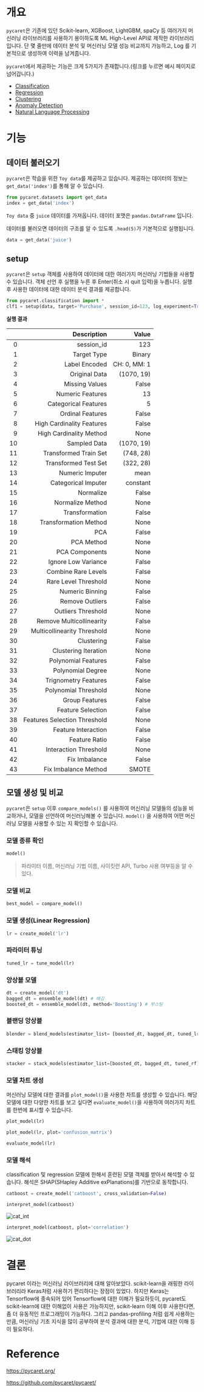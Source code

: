 # 개요

`pycaret`은 기존에 있던 Scikit-learn, XGBoost, LightGBM, spaCy 등 여러가지 머신러닝 라이브러리를 사용하기 용이하도록 ML High-Level API로 제작한 라이브러리입니다. 단 몇 줄만에 데이터 분석 및 머신러닝 모델 성능 비교까지 가능하고, Log 를 기본적으로 생성하여 이력을 남겨줍니다.

`pycaret`에서 제공하는 기능은 크게 5가지가 존재합니다.(링크를 누르면 예시 페이지로 넘어갑니다.)

* [Classification](https://github.com/pycaret/pycaret/blob/master/examples/PyCaret%202%20Classification.ipynb)
* [Regression](https://github.com/pycaret/pycaret/blob/master/examples/PyCaret%202%20Regression.ipynb)
* [Clustering](https://github.com/pycaret/pycaret/blob/master/examples/PyCaret%202%20Clustering.ipynb)
* [Anomaly Detection](https://github.com/pycaret/pycaret/blob/master/examples/PyCaret%202%20Anomaly%20Detection.ipynb)
* [Natural Language Processing](https://github.com/pycaret/pycaret/blob/master/examples/PyCaret%202%20NLP.ipynb)



# 기능

## 데이터 불러오기

`pycaret`은 학습을 위한 `Toy data`를 제공하고 있습니다. 제공하는 데이터의 정보는 `get_data('index')`를 통해 알 수 있습니다.

```python
from pycaret.datasets import get_data
index = get_data('index')
```

`Toy data` 중 `juice` 데이터를 가져옵니다. 데이터 포맷은 `pandas.DataFrame` 입니다.

데이터를 불러오면 데이터의 구조를 알 수 있도록 `.head(5)`가 기본적으로 실행됩니다.

```python
data = get_data('juice')
```

## setup

`pycaret`은 `setup` 객체를 사용하여 데이터에 대한 여러가지 머신러닝 기법들을 사용할 수 있습니다. 객체 선언 후 실행을 누른 후 Enter(취소 시 quit 입력)을 누릅니다. 실행 후 사용한 데이터에 대한 데이터 분석 결과를 제공합니다.

```python
from pycaret.classification import *
clf1 = setup(data, target='Purchase', session_id=123, log_experiment=True, experiment_name='exam_juice')
```

**실행 결과**

|      |                  Description |        Value |
| ---: | ---------------------------: | -----------: |
|    0 |                   session_id |          123 |
|    1 |                  Target Type |       Binary |
|    2 |                Label Encoded | CH: 0, MM: 1 |
|    3 |                Original Data |   (1070, 19) |
|    4 |               Missing Values |        False |
|    5 |             Numeric Features |           13 |
|    6 |         Categorical Features |            5 |
|    7 |             Ordinal Features |        False |
|    8 |    High Cardinality Features |        False |
|    9 |      High Cardinality Method |         None |
|   10 |                 Sampled Data |   (1070, 19) |
|   11 |        Transformed Train Set |    (748, 28) |
|   12 |         Transformed Test Set |    (322, 28) |
|   13 |              Numeric Imputer |         mean |
|   14 |          Categorical Imputer |     constant |
|   15 |                    Normalize |        False |
|   16 |             Normalize Method |         None |
|   17 |               Transformation |        False |
|   18 |        Transformation Method |         None |
|   19 |                          PCA |        False |
|   20 |                   PCA Method |         None |
|   21 |               PCA Components |         None |
|   22 |          Ignore Low Variance |        False |
|   23 |          Combine Rare Levels |        False |
|   24 |         Rare Level Threshold |         None |
|   25 |              Numeric Binning |        False |
|   26 |              Remove Outliers |        False |
|   27 |           Outliers Threshold |         None |
|   28 |     Remove Multicollinearity |        False |
|   29 |  Multicollinearity Threshold |         None |
|   30 |                   Clustering |        False |
|   31 |         Clustering Iteration |         None |
|   32 |          Polynomial Features |        False |
|   33 |            Polynomial Degree |         None |
|   34 |         Trignometry Features |        False |
|   35 |         Polynomial Threshold |         None |
|   36 |               Group Features |        False |
|   37 |            Feature Selection |        False |
|   38 | Features Selection Threshold |         None |
|   39 |          Feature Interaction |        False |
|   40 |                Feature Ratio |        False |
|   41 |        Interaction Threshold |         None |
|   42 |                Fix Imbalance |        False |
|   43 |         Fix Imbalance Method |        SMOTE |

## 모델 생성 및 비교

`pycaret`은 `setup` 이후 `compare_models()` 를 사용하여 머신러닝 모델들의 성능을 비교하거나, 모델을 선언하여 머신러닝해볼 수 있습니다. `model()` 을 사용하여 어떤 머신러닝 모델을 사용할 수 있는 지 확인할 수 있습니다.

### 모델 종류 확인

```python
model()
```

> 파라미터 이름, 머신러닝 기법 이름, 사이킷런 API, Turbo 사용 여부등을 알 수 있다.

### 모델 비교

```python
best_model = compare_model()
```

### 모델 생성(Linear Regression)

```python
lr = create_model('lr')
```

### 파라미터 튜닝

```python
tuned_lr = tune_model(lr)
```

### 앙상블 모델

```python
dt = create_model('dt')
bagged_dt = ensemble_model(dt) # 배깅
boosted_dt = ensemble_model(dt, method='Boosting') # 부스팅
```

### 블랜딩 앙상블

```python
blender = blend_models(estimator_list= [boosted_dt, bagged_dt, tuned_lr], method='soft')
```

### 스태킹 앙상블

```python
stacker = stack_models(estimator_list=[boosted_dt, bagged_dt, tuned_rf], meta_model=rf)
```

### 모델 차트 생성

머신러닝 모델에 대한 결과를 `plot_model()`을 사용한 차트를 생성할 수 있습니다. 해당 모델에 대한 다양한 차트를 보고 싶다면 `evaluate_model()`을 사용하여 여러가지 차트를 한번에 표시할 수 있습니다.

```python
plot_model(lr)
```

```python
plot_model(lr, plot='confusion_matrix')
```

```python
evaluate_model(lr)
```

### 모델 해석

classification 및 regression 모델에 한해서 훈련된 모델 객체를 받아서 해석할 수 있습니다. 해석은 SHAP(SHapley Additive exPlanations)를 기반으로 동작합니다.

```python
catboost = create_model('catboost', cross_validation=False)
```
```python
interpret_model(catboost)
```
![cat_int](https://images.velog.io/images/devseunggwan/post/775d4827-8d79-4aac-a499-0e8989b25ba7/image.png)

```python
interpret_model(catboost, plot='correlation')
```
![cat_dot](https://images.velog.io/images/devseunggwan/post/30700d86-2dc1-4826-9f44-0ce7233ecfc6/image.png)




# 결론

pycaret 이라는 머신러닝 라이브러리에 대해 알아보았다. scikit-learn을 래핑한 라이브러리라 Keras처럼 사용하기 편리하다는 장점이 있었다. 하지만 Keras는 Tensorflow에 종속되어 있어 Tensorflow에 대한 이해가 필요하듯이, pycaret도 scikit-learn에 대한 이해없이 사용은 가능하지만, scikit-learn 이해 이후 사용한다면, 좀 더 유동적인 프로그래밍이 가능하다. 그리고 pandas-profiling 처럼 쉽게 사용하는 만큼, 머신러닝 기초 지식을 많이 공부하여 분석 결과에 대한 분석, 기법에 대한 이해 등이 필요하다.

# Reference

https://pycaret.org/

https://github.com/pycaret/pycaret/